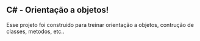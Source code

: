 ## C# - Orientação a objetos!
Esse projeto foi construido para treinar orientação a objetos, contrução de classes, metodos, etc.. 
